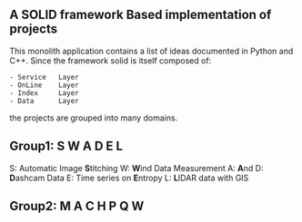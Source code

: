 A SOLID framework Based implementation of projects
--------------------------------------------------

This monolith application contains a list of ideas documented in Python and C++. Since the framework solid is itself composed of:

    - Service   Layer
    - OnLine    Layer
    - Index     Layer
    - Data      Layer

the projects are grouped into many domains. 

## Group1: S W A D E L

S:      Automatic Image **S**titching
W:      **W**ind Data Measurement
A:      **A**nd
D:      **D**ashcam Data
E:      Time series on **E**ntropy
L:      **L**IDAR data with GIS

## Group2: M A C H P Q W

<!--
M:      **M**arkov Chain Monte Carlo
A:      **A**zure IoT Edge and IoT Hub
C:      Image **C**olorization
H:      **H**DF5 Data Collection    
-->

<!--
P:      **P**eople Counter App
Q:      A D**Q**N Model for OpenVINO
W:      **W**orld Transit Game
-->

